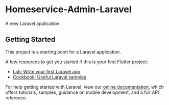# Homeservice-Admin-Laravel

A new Laravel application.

## Getting Started

This project is a starting point for a Laravel application.

A few resources to get you started if this is your first Flutter project:

- [Lab: Write your first Laravel app](https://laravel.com/docs/8.x/installation)
- [Cookbook: Useful Laravel samples](https://laravel.com/docs/8.x/installation)

For help getting started with Laravel, view our
[online documentation](https://laravel.com/docs/8.x/installation), which offers tutorials,
samples, guidance on mobile development, and a full API reference.
